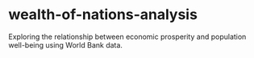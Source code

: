 # wealth-of-nations-analysis
Exploring the relationship between economic prosperity and population well-being using World Bank data.
